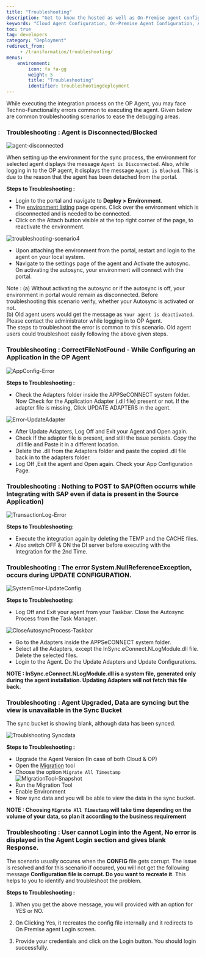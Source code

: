 ```yaml
---
title: "Troubleshooting"
description: "Get to know the hosted as well as On-Premise agent configuration."
keywords: "Cloud Agent Configuration, On-Premise Agent Configuration, Agent Configuration"
toc: true
tag: developers
category: "Deployment"
redirect_from: 
     - /transformation/troubleshooting/
menus:
    environment: 
        icon: fa fa-gg
        weight: 5
        title: "Troubleshooting"
        identifier: troubleshootingdeployment              
---
```


While executing the integration process on the OP Agent, you may face Techno-Functionality errors common to executing the agent.
Given below are common troubleshooting scenarios to ease the debugging areas. 

### Troubleshooting :  Agent is Disconnected/Blocked  
![agent-disconnected](/staticfiles/deployment/media/RevampedEnv/agent-disconnected.png)  

When setting up the environment for the sync process, the environment for selected agent displays the message `Agent is Disconnected`. Also, while logging in to the OP agent, 
it displays the message `Agent is Blocked`. This is due to the reason that the agent has been detached from the portal.  

**Steps to Troubleshooting :** 

* Login to the portal and navigate to **Deploy > Environment**.
* The [environment listing](/deployment/Environment-Management/) page opens. Click over the environment which is disconnected and is needed to be connected.
* Click on the Attach button visible at the top right corner of the page, to reactivate the environment.

![troubleshooting-scenario4](/staticfiles/deployment/media/Troubleshooting/troubleshooting-scenario4.png)  

* Upon attaching the environment from the portal, restart and login to the agent on your local system. 
* Navigate to the settings page of the agent and Activate the autosync. On activating the autosync, your environment will connect with the portal.

Note : (a) Without activating the autosync or if the autosync is off, your environment in portal would remain as disconnected. Before troubleshooting this scenario verify, whether your Autosync is activated or not.    
      (b) Old agent users would get the message as `Your agent is deactivated`. Please contact the administrator while logging in to OP Agent.   
          The steps to troubleshoot the error is common to this scenario. Old agent users could troubleshoot easily following the above given steps.   

### Troubleshooting : CorrectFileNotFound - While Configuring an Application in the OP Agent

![AppConfig-Error](/staticfiles/deployment/media/Troubleshooting/AppConfig-Error.png)

**Steps to Troubleshooting :** 

* Check the Adapters folder inside the APPSeCONNECT system folder. Now Check for the Application Adapter (.dll file) present or not. 
If the adapter file is missing, Click UPDATE ADAPTERS in the agent.

![Error-UpdateAdapter](/staticfiles/deployment/media/Troubleshooting/Error-UpdateAdapter.png)

* After Update Adapters, Log Off and Exit your Agent and Open again.
* Check If the adapter file is present, and still the issue persists. Copy the .dll file and Paste it in a different location. 
* Delete the .dll from the Adapters folder and paste the copied .dll file back in to the adapters folder.
* Log Off ,Exit the agent and Open again. Check your App Configuration Page.  

### Troubleshooting : Nothing to POST to SAP(Often occurrs while Integrating with SAP even if data is present in the Source Application)  
![TransactionLog-Error](/staticfiles/deployment/media/Troubleshooting/TransactionLog-Error.png)  

**Steps to Troubleshooting:**

* Execute the integration again by deleting the TEMP and the CACHE files. 
* Also switch OFF & ON the DI server before executing with the Integration for the 2nd Time.

### Troubleshooting : The error System.NullReferenceException, occurs during UPDATE CONFIGURATION.

![SystemError-UpdateConfig](/staticfiles/deployment/media/Troubleshooting/SystemError-UpdateConfig.png)

**Steps to Troubleshooting:**

* Log Off and Exit your agent from your Taskbar. Close the Autosync Process from the Task Manager. 

![CloseAutosyncProcess-Taskbar](/staticfiles/deployment/media/Troubleshooting/CloseAutosyncProcess-Taskbar.png)

*  Go to the Adapters inside the APPSeCONNECT system folder.
*  Select all the Adapters, except the InSync.eConnect.NLogModule.dll file. Delete the selected files.
*	Login to the Agent. Do the Update Adapters and Update Configurations.

**NOTE : InSync.eConnect.NLogModule.dll is a system file, generated only during the agent installation. 
Updating Adapters will not fetch this file back.**

### Troubleshooting : Agent Upgraded, Data are syncing but the view is unavailable in the Sync Bucket

The sync bucket is showing blank, although data has been synced.  

![Troublshooting Syncdata](../../staticfiles/deployment/media/Troubleshooting/troublshooting-syncdata.PNG)

**Steps to Troubleshooting :**
* Upgrade the Agent Version (In case of both Cloud & OP)  
* Open the [Migration](/deployment/upgradation-and-migration/) tool  
* Choose the option `Migrate All Timestamp`    
![MIgrationTool-Snapshot](/staticfiles/deployment/media/Migration/MIgrationTool-Snapshot.png)
* Run the Migration Tool  
* Enable Environment   
* Now sync data and you will be able to view the data in the sync bucket.  

**NOTE : Choosing `Migrate All Timestamp` will take time depending on the volume of your data,
so plan it according to the business requirement**

### Troubleshooting : User cannot Login into the Agent, No error is displayed in the Agent Login section and gives blank Response.

The scenario usually occures when the **CONFIG** file gets corrupt. The issue is resolved and for this scenario if occured, you will not get the following message **Configuration file is corrupt. Do you want to recreate it**. This helps to you to identify and troubleshoot the problem.

**Steps to Troubleshooting :**

1) When you get the above message, you will provided with an option for YES or NO.

2) On Clicking Yes, it recreates the config file internally and it redirects to On Premise agent Login screen. 

3) Provide your credentials and click on the Login button. You should login successfully.


